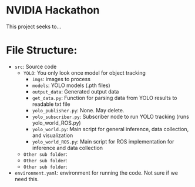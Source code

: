 # NVIDIA Hackathon
This project seeks to...
# File Structure:
- `src`: Source code
  - `YOLO`: You only look once model for object tracking
    - `imgs`: images to process
    - `models`: YOLO models (.pth files)
    - `output_data`: Generated output data
    - `get_data.py`: Function for parsing data from YOLO results to readable txt file
    - `yolo_publisher.py`: None. May delete.
    - `yolo_subscriber.py`: Subscriber node to run YOLO tracking (runs yolo_world_ROS.py)
    - `yolo_world.py`: Main script for general inference, data collection, and visualization
    - `yolo_world_ROS.py`: Main script for ROS implementation for inference and data collection
  - `Other sub folder`:
  - `Other sub folder`:
  - `Other sub folder`:
- `environment.yaml`: environment for running the code. Not sure if we need this.
